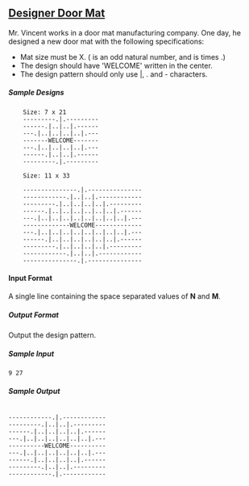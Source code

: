 ## **[Designer Door Mat](https://www.hackerrank.com/challenges/designer-door-mat)** 
Mr. Vincent works in a door mat manufacturing company. One day, he designed a new door mat with the following specifications:  


<ul>
<li>Mat size must be X. ( is an odd natural number, and is times .)</li>
<li>The design should have 'WELCOME' written in the center.</li>
<li>The design pattern should only use |, . and - characters.</li>
</ul> 


##### Sample Designs  
```
    Size: 7 x 21 
    ---------.|.---------
    ------.|..|..|.------
    ---.|..|..|..|..|.---
    -------WELCOME-------
    ---.|..|..|..|..|.---
    ------.|..|..|.------
    ---------.|.---------
    
    Size: 11 x 33

    ---------------.|.---------------
    ------------.|..|..|.------------
    ---------.|..|..|..|..|.---------
    ------.|..|..|..|..|..|..|.------
    ---.|..|..|..|..|..|..|..|..|.---
    -------------WELCOME-------------
    ---.|..|..|..|..|..|..|..|..|.---
    ------.|..|..|..|..|..|..|.------
    ---------.|..|..|..|..|.---------
    ------------.|..|..|.------------
    ---------------.|.---------------
```

#### Input Format
A single line containing the space separated values of **N** and **M**.

##### Output Format
Output the design pattern.

##### Sample Input
`9 27`


##### Sample Output
```

------------.|.------------
---------.|..|..|.---------
------.|..|..|..|..|.------
---.|..|..|..|..|..|..|.---
----------WELCOME----------
---.|..|..|..|..|..|..|.---
------.|..|..|..|..|.------
---------.|..|..|.---------
------------.|.------------

```
